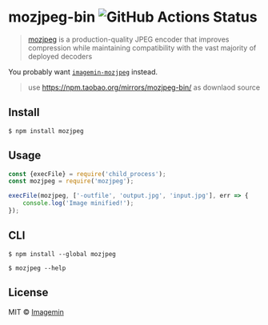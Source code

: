 # mozjpeg-bin ![GitHub Actions Status](https://github.com/imagemin/mozjpeg-bin/workflows/test/badge.svg?branch=master)

> [mozjpeg](https://github.com/mozilla/mozjpeg) is a production-quality JPEG encoder that improves compression while maintaining compatibility with the vast majority of deployed decoders

You probably want [`imagemin-mozjpeg`](https://github.com/imagemin/imagemin-mozjpeg) instead.

> use https://npm.taobao.org/mirrors/mozjpeg-bin/ as downlaod source

## Install

```
$ npm install mozjpeg
```


## Usage

```js
const {execFile} = require('child_process');
const mozjpeg = require('mozjpeg');

execFile(mozjpeg, ['-outfile', 'output.jpg', 'input.jpg'], err => {
	console.log('Image minified!');
});
```


## CLI

```
$ npm install --global mozjpeg
```

```
$ mozjpeg --help
```


## License

MIT © [Imagemin](https://github.com/imagemin)
